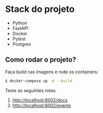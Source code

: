 # Stack do projeto

- Python
- FastAPI
- Docker
- Pytest
- Postgres




## Como rodar o projeto?

Faça build nas imagens e rode os containers:

```sh
$ docker-compose up -d --build
```

Teste as seguintes rotas:

1. [http://localhost:8002/docs](http://localhost:8002/docs)
1. [http://localhost:8002/events](http://localhost:8002/events)
